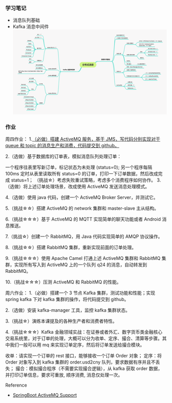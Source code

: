 ### 学习笔记
- 消息队列基础
- Kafka 消息中间件
![Alt text](./分布式消息.png "分布式消息")


### 作业
周四作业：
1.[（必做）搭建 ActiveMQ 服务，基于 JMS，写代码分别实现对于 queue 和 topic 的消息生产和消费，代码提交到 github。](https://github.com/qxf-Carl/JAVA-000/tree/main/Week_13/jsm-activemq)

2.（选做）基于数据库的订单表，模拟消息队列处理订单：

一个程序往表里写新订单，标记状态为未处理 (status=0);
另一个程序每隔 100ms 定时从表里读取所有 status=0 的订单，打印一下订单数据，然后改成完成 status=1；
（挑战☆）考虑失败重试策略，考虑多个消费程序如何协作。
3.（选做）将上述订单处理场景，改成使用 ActiveMQ 发送消息处理模式。

4.（选做）使用 java 代码，创建一个 ActiveMQ Broker Server，并测试它。

5.（挑战☆☆）搭建 ActiveMQ 的 network 集群和 master-slave 主从结构。

6.（挑战☆☆☆）基于 ActiveMQ 的 MQTT 实现简单的聊天功能或者 Android 消息推送。

7.（挑战☆）创建一个 RabbitMQ，用 Java 代码实现简单的 AMQP 协议操作。

8.（挑战☆☆）搭建 RabbitMQ 集群，重新实现前面的订单处理。

9.（挑战☆☆☆）使用 Apache Camel 打通上述 ActiveMQ 集群和 RabbitMQ 集群，实现所有写入到 ActiveMQ 上的一个队列 q24 的消息，自动转发到 RabbitMQ。

10.（挑战☆☆☆）压测 ActiveMQ 和 RabbitMQ 的性能。

周六作业：
1.（必做）搭建一个 3 节点 Kafka 集群，测试功能和性能；实现 spring kafka 下对 kafka 集群的操作，将代码提交到 github。

2.（选做）安装 kafka-manager 工具，监控 kafka 集群状态。

3.（挑战☆）演练本课提及的各种生产者和消费者特性。

4.（挑战☆☆☆）Kafka 金融领域实战：在证券或者外汇、数字货币类金融核心交易系统里，对于订单的处理，大概可以分为收单、定序、撮合、清算等步骤。其中我们一般可以用 mq 来实现订单定序，然后将订单发送给撮合模块。

收单：请实现一个订单的 rest 接口，能够接收一个订单 Order 对象；
定序：将 Order 对象写入到 kafka 集群的 order.usd2cny 队列，要求数据有序并且不丢失；
撮合：模拟撮合程序（不需要实现撮合逻辑），从 kafka 获取 order 数据，并打印订单信息，要求可重放, 顺序消费, 消息仅处理一次。

Reference 
- [SpringBoot ActiveMQ Support](https://docs.spring.io/spring-boot/docs/2.4.1/reference/htmlsingle/#boot-features-activemq)